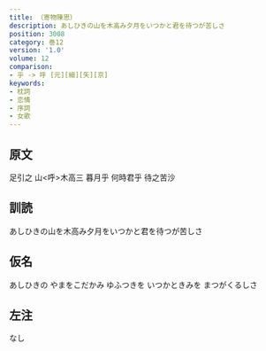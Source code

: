 ```yaml
---
title: （寄物陳思）
description: あしひきの山を木高み夕月をいつかと君を待つが苦しさ
position: 3008
category: 巻12
version: '1.0'
volume: 12
comparison:
- 乎 -> 呼 [元][細][矢][京]
keywords:
- 枕詞
- 恋情
- 序詞
- 女歌
---
```


## 原文

足引之 山<呼>木高三 暮月乎 何時君乎 待之苦沙

## 訓読

あしひきの山を木高み夕月をいつかと君を待つが苦しさ

## 仮名

あしひきの やまをこだかみ ゆふつきを いつかときみを まつがくるしさ

## 左注

なし
